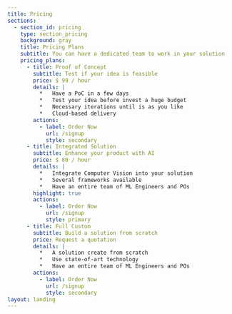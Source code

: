 ```yaml
---
title: Pricing
sections:
  - section_id: pricing
    type: section_pricing
    background: gray
    title: Pricing Plans
    subtitle: You can have a dedicated team to work in your solution
    pricing_plans:
      - title: Proof of Concept
        subtitle: Test if your idea is feasible
        price: $ 99 / hour
        details: |
          *   Have a PoC in a few days
          *   Test your idea before invest a huge budget
          *   Necessary iterations until is as you like
          *   Cloud-based delivery
        actions:
          - label: Order Now
            url: /signup
            style: secondary
      - title: Integrated Solution
        subtitle: Enhance your product with AI
        price: $ 80 / hour
        details: |
          *   Integrate Computer Vision into your solution
          *   Several frameworks available
          *   Have an entire team of ML Engineers and POs
        highlight: true
        actions:
          - label: Order Now
            url: /signup
            style: primary
      - title: Full Custom
        subtitle: Build a solution from scratch
        price: Request a quotation
        details: |
          *   A solution create from scratch 
          *   Use state-of-art technology
          *   Have an entire team of ML Engineers and POs
        actions:
          - label: Order Now
            url: /signup
            style: secondary
layout: landing
---
```

